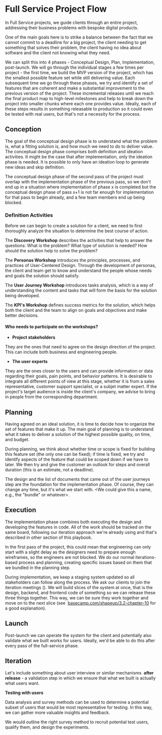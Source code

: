 # Full Service Project Flow

In Full Service projects, we guide clients through an entire project, addressing
their business problems with bespoke digital products.

One of the main goals here is to strike a balance between the fact that we
cannot commit to a deadline for a big project, the client needing to get
something that solves their problem, the client having no idea about software
and the client not knowing what they need.

We can split this into 4 phases - Conceptual Design, Plan, Implementation,
post-launch. We will go through the individual stages a few times per project -
the first time, we build the MVP version of the project, which has the smallest
possible feature set while still delivering value. Each subsequent time we go
through these phases, we try and identify a set of features that are coherent
and make a substantial improvement to the previous version of the project. These
incremental releases until we reach the final product map to high-level
milestones and help to break down the project into smaller chunks where each one
provides value. Ideally, each of these steps results in something releasable to
production so it could even be tested with real users, but that's not a
necessity for the process.

## Conception

The goal of the conceptual design phase is to understand what the problem is,
what a fitting solution is, and how much we need to do to deliver value. The
conceptual design phase comprises both definition and ideation activities. It
might be the case that after implementation, only the ideation phase is needed.
It is possible to only have an ideation loop to generate new ideas and skip
definition.

The conceptual design phase of the second pass of the project must overlap with
the implementation phase of the previous pass, so we don't end up in a situation
where implementation of phase x is completed but the conceptual design phase of
pass x+1 is not far enough for implementation for that pass to begin already,
and a few team members end up being blocked.

### Definition Activities

Before we can begin to create a solution for a client, we need to first
thoroughly analyze the situation to determine the best course of action.

The **Discovery Workshop** describes the activities that help to answer the
questions: What is the problem? What type of solution is needed? How should the
solution help to solve the problem?

The **Personas Workshop** introduces the principles, processes, and practices of
User-Centered Design. Through the development of personas, the client and team
get to know and understand the people whose needs and goals the solution should
satisfy.

The **User Journey Workshop** introduces tasks analysis, which is a way of
understanding the content and tasks that will form the basis for the solution
being developed.

The **KPI's Workshop** defines success metrics for the solution, which helps
both the client and the team to align on goals and objectives and make better
decisions.

#### Who needs to participate on the workshops?

- **Project stakeholders**

They are the ones that need to agree on the design direction of the project.
This can include both business and engineering people.

- **The user experts**

They are the ones closer to the users and can provide information or data
regarding their goals, pain points, and behavior patterns. It is desirable to
integrate all different points of view at this stage, whether it is from a sales
representative, customer support specialist, or a subjet matter expert. If the
project's target audience is inside the client's company, we advise to bring in
people from the corresponding department.

## Planning

Having agreed on an ideal solution, it is time to decide how to organize the set
of features that make it up. The main goal of planning is to understand what it
takes to deliver a solution of the highest possible quality, on time, and
budget.

During planning, we think about whether time or scope is fixed for building this
feature set (the only one can be fixed); if time is fixed, we try and identify
aspects of the feature that could be scoped down if we have to later. We then
try and give the customer an outlook for steps and overall duration (this is an
estimate, not a deadline).

The design and the list of documents that came out of the user journeys step are
the foundation for the implementation phase. Of course, they can change any
time, but it's what we start with. <We could give this a name, e.g., the
"bundle" or whatever>.

## Execution

The implementation phase combines both executing the design and developing the
features in code. All of the work should be tracked on the same board, following
our iteration approach we're already using and that's described in other section
of this playbook.

In the first pass of the project, this could mean that engineering can only
start with a slight delay as the designers need to prepare enough wireframes, so
the engineers are not blocked. We do our normal iterations-based process and
planning, creating specific issues based on them that we bundled in the planning
step.

During implementation, we keep a staging system updated so all stakeholders can
follow along the process. We ask our clients to join the iteration meetings ().
We will build slices of the system at once, that is the design, backend, and
frontend code of something so we can release these three things together. This
way, we can be sure they work together and move on to the next slice (see 
[basecamp.com/shapeup/3.2-chapter-10][integrating] for a good explanation).

[integrating]:
  https://basecamp.com/shapeup/3.2-chapter-10#integrating-in-one-place

## Launch

Post-launch we can operate the system for the client and potentially also
validate what we built works for users. Ideally, we'd be able to do this after
every pass of the full-service phase.

## Iteration

Let's include something about user interview or similar mechanisms  **after
release** - a validation step in which we ensure that what we built is actually
what users want.

**Testing with users**

Data analysis and survey methods can be used to determine a potential subset of
users that would be most representative for testing. In this way, we can gather
more valuable insights and feedback.

We would outline the right survey method to recruit potential test users,
qualify them, and design the experiments.
